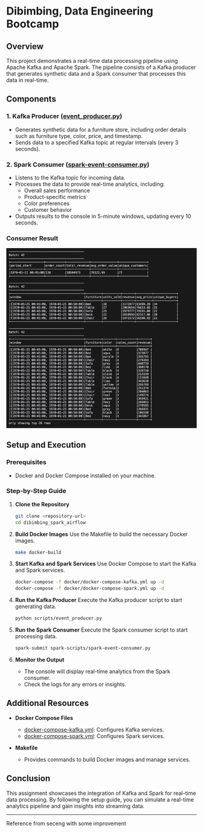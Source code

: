 # Dibimbing, Data Engineering Bootcamp

## Overview

This project demonstrates a real-time data processing pipeline using Apache Kafka and Apache Spark. The pipeline consists of a Kafka producer that generates synthetic data and a Spark consumer that processes this data in real-time.

## Components

### 1. Kafka Producer ([event_producer.py](dibimbing_spark_airflow/scripts/event_producer.py))

- Generates synthetic data for a furniture store, including order details such as furniture type, color, price, and timestamp.
- Sends data to a specified Kafka topic at regular intervals (every 3 seconds).

### 2. Spark Consumer ([spark-event-consumer.py](dibimbing_spark_airflow/spark-scripts/spark-event-consumer.py))

- Listens to the Kafka topic for incoming data.
- Processes the data to provide real-time analytics, including:
  - Overall sales performance
  - Product-specific metrics
  - Color preferences
  - Customer behavior
- Outputs results to the console in 5-minute windows, updating every 10 seconds.

### Consumer Result

![consumer result](dibimbing_spark_airflow/result.png)

## Setup and Execution

### Prerequisites

- Docker and Docker Compose installed on your machine.

### Step-by-Step Guide

1. **Clone the Repository**

   ```bash
   git clone <repository-url>
   cd dibimbing_spark_airflow
   ```

2. **Build Docker Images**
   Use the Makefile to build the necessary Docker images.

   ```bash
   make docker-build
   ```

3. **Start Kafka and Spark Services**
   Use Docker Compose to start the Kafka and Spark services.

   ```bash
   docker-compose -f docker/docker-compose-kafka.yml up -d
   docker-compose -f docker/docker-compose-spark.yml up -d
   ```

4. **Run the Kafka Producer**
   Execute the Kafka producer script to start generating data.

   ```bash
   python scripts/event_producer.py
   ```

5. **Run the Spark Consumer**
   Execute the Spark consumer script to start processing data.

   ```bash
   spark-submit spark-scripts/spark-event-consumer.py
   ```

6. **Monitor the Output**
   - The console will display real-time analytics from the Spark consumer.
   - Check the logs for any errors or insights.

## Additional Resources

- **Docker Compose Files**

  - [docker-compose-kafka.yml](dibimbing_spark_airflow/docker/docker-compose-kafka.yml): Configures Kafka services.
  - [docker-compose-spark.yml](dibimbing_spark_airflow/docker/docker-compose-spark.yml): Configures Spark services.

- **Makefile**
  - Provides commands to build Docker images and manage services.

## Conclusion

This assignment showcases the integration of Kafka and Spark for real-time data processing. By following the setup guide, you can simulate a real-time analytics pipeline and gain insights into streaming data.

---

Reference from seceng with some improvement
